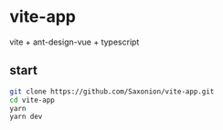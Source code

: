 # vite-app
vite + ant-design-vue + typescript

## start
```bash
git clone https://github.com/Saxonion/vite-app.git
cd vite-app
yarn
yarn dev
```

